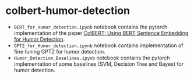 # colbert-humor-detection

- `BERT_for_Humor_detection.ipynb` notebook contains the pytorch implementation of the paper [ColBERT: Using BERT Sentence Embedding for Humor Detection](https://arxiv.org/pdf/2004.12765.pdf). 
- `GPT2_for_Humor_detection.ipynb` notebook contains implementation of fine tuning GPT2 for humor detection. 
- `Humor_Detection_Baselines.ipynb` notebook contains the pytorch implementation of some baselines (SVM, Decision Tree and Bayes) for humor detection. 
